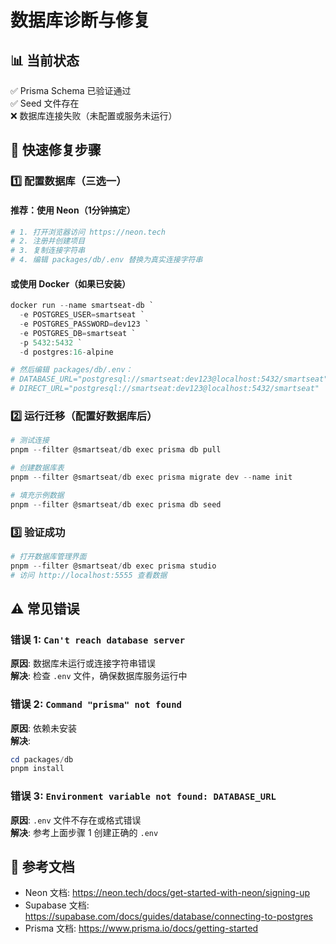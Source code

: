 # 数据库诊断与修复

## 📊 当前状态

✅ Prisma Schema 已验证通过  
✅ Seed 文件存在  
❌ 数据库连接失败（未配置或服务未运行）

## 🔧 快速修复步骤

### 1️⃣ 配置数据库（三选一）

#### 推荐：使用 Neon（1分钟搞定）
```powershell
# 1. 打开浏览器访问 https://neon.tech
# 2. 注册并创建项目
# 3. 复制连接字符串
# 4. 编辑 packages/db/.env 替换为真实连接字符串
```

#### 或使用 Docker（如果已安装）
```powershell
docker run --name smartseat-db `
  -e POSTGRES_USER=smartseat `
  -e POSTGRES_PASSWORD=dev123 `
  -e POSTGRES_DB=smartseat `
  -p 5432:5432 `
  -d postgres:16-alpine

# 然后编辑 packages/db/.env：
# DATABASE_URL="postgresql://smartseat:dev123@localhost:5432/smartseat"
# DIRECT_URL="postgresql://smartseat:dev123@localhost:5432/smartseat"
```

### 2️⃣ 运行迁移（配置好数据库后）

```powershell
# 测试连接
pnpm --filter @smartseat/db exec prisma db pull

# 创建数据库表
pnpm --filter @smartseat/db exec prisma migrate dev --name init

# 填充示例数据
pnpm --filter @smartseat/db exec prisma db seed
```

### 3️⃣ 验证成功

```powershell
# 打开数据库管理界面
pnpm --filter @smartseat/db exec prisma studio
# 访问 http://localhost:5555 查看数据
```

## ⚠️ 常见错误

### 错误 1: `Can't reach database server`
**原因**: 数据库未运行或连接字符串错误  
**解决**: 检查 `.env` 文件，确保数据库服务运行中

### 错误 2: `Command "prisma" not found`
**原因**: 依赖未安装  
**解决**:
```powershell
cd packages/db
pnpm install
```

### 错误 3: `Environment variable not found: DATABASE_URL`
**原因**: `.env` 文件不存在或格式错误  
**解决**: 参考上面步骤 1 创建正确的 `.env`

## 📖 参考文档

- Neon 文档: https://neon.tech/docs/get-started-with-neon/signing-up
- Supabase 文档: https://supabase.com/docs/guides/database/connecting-to-postgres
- Prisma 文档: https://www.prisma.io/docs/getting-started
